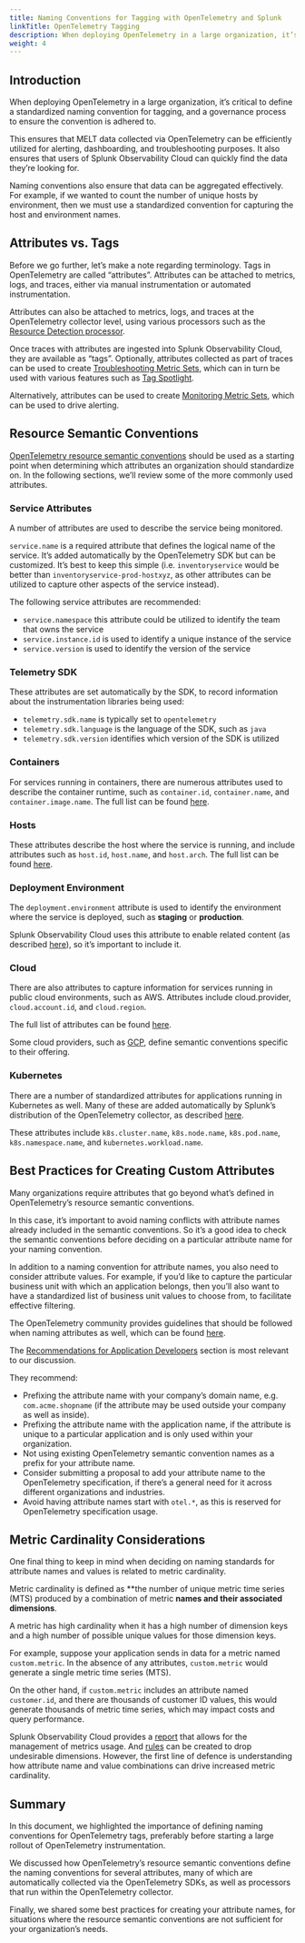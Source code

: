 ```yaml
---
title: Naming Conventions for Tagging with OpenTelemetry and Splunk
linkTitle: OpenTelemetry Tagging
description: When deploying OpenTelemetry in a large organization, it’s critical to define a standardized naming convention for tagging, and a governance process to ensure the convention is adhered to.
weight: 4
---
```


## Introduction

When deploying OpenTelemetry in a large organization, it’s critical to define a standardized naming convention for tagging, and a governance process to ensure the convention is adhered to.

This ensures that MELT data collected via OpenTelemetry can be efficiently utilized for alerting, dashboarding, and troubleshooting purposes.  It also ensures that users of Splunk Observability Cloud can quickly find the data they’re looking for.

Naming conventions also ensure that data can be aggregated effectively.  For example, if we wanted to count the number of unique hosts by environment, then we must use a standardized convention for capturing the host and environment names.

## Attributes vs. Tags

Before we go further, let’s make a note regarding terminology.  Tags in OpenTelemetry are called “attributes”.  Attributes can be attached to metrics, logs, and traces, either via manual instrumentation or automated instrumentation.

Attributes can also be attached to metrics, logs, and traces at the OpenTelemetry collector level, using various processors such as the [Resource Detection processor](https://github.com/open-telemetry/opentelemetry-collector-contrib/tree/main/processor/resourcedetectionprocessor).

Once traces with attributes are ingested into Splunk Observability Cloud, they are available as “tags”. Optionally, attributes collected as part of traces can be used to create [Troubleshooting Metric Sets](https://docs.splunk.com/Observability/apm/span-tags/metricsets.html#troubleshooting-metricsets), which can in turn be used with various features such as [Tag Spotlight](https://docs.splunk.com/Observability/apm/span-tags/tag-spotlight.html).

Alternatively, attributes can be used to create [Monitoring Metric Sets](https://docs.splunk.com/Observability/apm/span-tags/metricsets.html#monitoring-metricsets), which can be used to drive alerting.

## Resource Semantic Conventions

[OpenTelemetry resource semantic conventions](https://github.com/open-telemetry/semantic-conventions/tree/main) should be used as a starting point when determining which attributes an organization should standardize on. In the following sections, we’ll review some of the more commonly used attributes.

### Service Attributes

A number of attributes are used to describe the service being monitored.

`service.name` is a required attribute that defines the logical name of the service. It’s added automatically by the OpenTelemetry SDK but can be customized.  It’s best to keep this simple (i.e. `inventoryservice` would be better than `inventoryservice-prod-hostxyz`, as other attributes can be utilized to capture other aspects of the service instead).

The following service attributes are recommended:

- `service.namespace` this attribute could be utilized to identify the team that owns the service
- `service.instance.id` is used to identify a unique instance of the service
- `service.version` is used to identify the version of the service

### Telemetry SDK

These attributes are set automatically by the SDK, to record information about the instrumentation libraries being used:

- `telemetry.sdk.name` is typically set to `opentelemetry`
- `telemetry.sdk.language` is the language of the SDK, such as `java`
- `telemetry.sdk.version` identifies which version of the SDK is utilized

### Containers

For services running in containers, there are numerous attributes used to describe the container runtime, such as `container.id`, `container.name`, and `container.image.name`.  The full list can be found [here](https://github.com/open-telemetry/semantic-conventions/blob/main/docs/resource/container.md).

### Hosts

These attributes describe the host where the service is running, and include attributes such as `host.id`, `host.name`, and `host.arch`. The full list can be found [here](https://github.com/open-telemetry/semantic-conventions/blob/main/docs/resource/host.md).

### Deployment Environment

The `deployment.environment` attribute is used to identify the environment where the service is deployed, such as **staging** or **production**.

Splunk Observability Cloud uses this attribute to enable related content (as described [here](https://docs.splunk.com/observability/metrics-and-metadata/enablerelatedcontent.html)), so it’s important to include it.

### Cloud

There are also attributes to capture information for services running in public cloud environments, such as AWS.  Attributes include cloud.provider, `cloud.account.id`, and `cloud.region`.

The full list of attributes can be found [here](https://github.com/open-telemetry/semantic-conventions/blob/main/docs/resource/cloud.md).

Some cloud providers, such as [GCP](https://github.com/open-telemetry/semantic-conventions/tree/main/docs/resource/cloud-provider/gcp), define semantic conventions specific to their offering.

### Kubernetes

There are a number of standardized attributes for applications running in Kubernetes as well. Many of these are added automatically by Splunk’s distribution of the OpenTelemetry collector, as described [here](https://docs.splunk.com/observability/metrics-and-metadata/enablerelatedcontent.html#splunk-infrastructure-monitoring).

These attributes include `k8s.cluster.name`, `k8s.node.name`, `k8s.pod.name`, `k8s.namespace.name`, and `kubernetes.workload.name`.

## Best Practices for Creating Custom Attributes

Many organizations require attributes that go beyond what’s defined in OpenTelemetry’s resource semantic conventions.

In this case, it’s important to avoid naming conflicts with attribute names already included in the semantic conventions.  So it’s a good idea to check the semantic conventions before deciding on a particular attribute name for your naming convention.

In addition to a naming convention for attribute names, you also need to consider attribute values.  For example, if you’d like to capture the particular business unit with which an application belongs, then you’ll also want to have a standardized list of business unit values to choose from, to facilitate effective filtering.

The OpenTelemetry community provides guidelines that should be followed when naming attributes as well, which can be found [here](https://opentelemetry.io/docs/specs/otel/common/attribute-naming/).

The [Recommendations for Application Developers](https://opentelemetry.io/docs/specs/otel/common/attribute-naming/#recommendations-for-application-developers) section is most relevant to our discussion.

They recommend:

- Prefixing the attribute name with your company’s domain name, e.g. `com.acme.shopname` (if the attribute may be used outside your company as well as inside).
- Prefixing the attribute name with the application name, if the attribute is unique to a particular application and is only used within your organization.
- Not using existing OpenTelemetry semantic convention names as a prefix for your attribute name.
- Consider submitting a proposal to add your attribute name to the OpenTelemetry specification, if there’s a general need for it across different organizations and industries.
- Avoid having attribute names start with `otel.*`, as this is reserved for OpenTelemetry specification usage.

## Metric Cardinality Considerations

One final thing to keep in mind when deciding on naming standards for attribute names and values is related to metric cardinality.

Metric cardinality is defined as **the number of unique metric time series (MTS) produced by a combination of metric **names and their associated dimensions**.

A metric has high cardinality when it has a high number of dimension keys and a high number of possible unique values for those dimension keys.

For example, suppose your application sends in data for a metric named `custom.metric`.  In the absence of any attributes, `custom.metric` would generate a single metric time series (MTS).  

On the other hand, if `custom.metric` includes an attribute named `customer.id`, and there are thousands of customer ID values, this would generate thousands of metric time series, which may impact costs and query performance.

Splunk Observability Cloud provides a [report](https://docs.splunk.com/Observability/infrastructure/metrics-pipeline/metrics-usage-report.html) that allows for the management of metrics usage. And [rules](https://docs.splunk.com/Observability/infrastructure/metrics-pipeline/use-metrics-pipeline.html) can be created to drop undesirable dimensions.  However, the first line of defence is understanding how attribute name and value combinations can drive increased metric cardinality.

## Summary

In this document, we highlighted the importance of defining naming conventions for OpenTelemetry tags, preferably before starting a large rollout of OpenTelemetry instrumentation.

We discussed how OpenTelemetry’s resource semantic conventions define the naming conventions for several attributes, many of which are automatically collected via the OpenTelemetry SDKs, as well as processors that run within the OpenTelemetry collector.

Finally, we shared some best practices for creating your attribute names, for situations where the resource semantic conventions are not sufficient for your organization’s needs.

